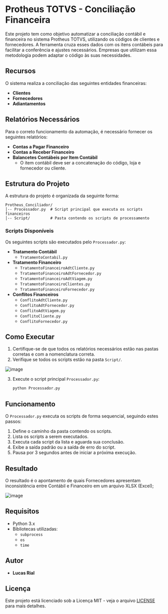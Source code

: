 # Protheus TOTVS - Conciliação Financeira

Este projeto tem como objetivo automatizar a conciliação contábil e financeira no sistema Protheus TOTVS, utilizando os códigos de clientes e fornecedores. A ferramenta cruza esses dados com os itens contábeis para facilitar a conferência e ajustes necessários. Empresas que utilizam essa metodologia podem adaptar o código às suas necessidades.

## Recursos

O sistema realiza a conciliação das seguintes entidades financeiras:
- **Clientes**
- **Fornecedores**
- **Adiantamentos**

## Relatórios Necessários

Para o correto funcionamento da automação, é necessário fornecer os seguintes relatórios:

- **Contas a Pagar Financeiro**
- **Contas a Receber Financeiro**
- **Balancetes Contábeis por Item Contábil**
  - O item contábil deve ser a concatenação do código, loja e fornecedor ou cliente.

## Estrutura do Projeto

A estrutura do projeto é organizada da seguinte forma:

```
Protheus_Conciliador/
│-- Processador.py  # Script principal que executa os scripts financeiros
│-- Script/         # Pasta contendo os scripts de processamento
```

### Scripts Disponíveis

Os seguintes scripts são executados pelo `Processador.py`:

- **Tratamento Contábil**
  - `TratamentoContabil.py`
- **Tratamento Financeiro**
  - `TratamentoFinanceiroAdtCliente.py`
  - `TratamentoFinanceiroAdtFornecedor.py`
  - `TratamentoFinanceiroAdtViagem.py`
  - `TratamentoFinanceiroClientes.py`
  - `TratamentoFinanceiroFornecedor.py`
- **Conflitos Financeiros**
  - `ConflitoAdtCliente.py`
  - `ConflitoAdtFornecedor.py`
  - `ConflitoAdtViagem.py`
  - `ConflitoCliente.py`
  - `ConflitoFornecedor.py`

## Como Executar

1. Certifique-se de que todos os relatórios necessários estão nas pastas corretas e com a nomenclatura correta.
2. Verifique se todos os scripts estão na pasta `Script/`.

![image](https://github.com/user-attachments/assets/902289b8-31e9-4f7d-934b-dc5ace6d406b)



3. Execute o script principal `Processador.py`:

    ```sh
    python Processador.py
    ```

## Funcionamento

O `Processador.py` executa os scripts de forma sequencial, seguindo estes passos:

1. Define o caminho da pasta contendo os scripts.
2. Lista os scripts a serem executados.
3. Executa cada script da lista e aguarda sua conclusão.
4. Exibe a saída padrão ou a saída de erro do script.
5. Pausa por 3 segundos antes de iniciar a próxima execução.

## Resultado

O resultado é o apontamento de quais Fornecedores apresentam inconsistência entre Contábil e Financeiro em um arquivo XLSX (Excel);

![image](https://github.com/user-attachments/assets/fd6aec9a-e61b-4b27-80aa-c15586801201)

## Requisitos

- Python 3.x
- Bibliotecas utilizadas:
  - `subprocess`
  - `os`
  - `time`

## Autor

- **Lucas Rial**

## Licença

Este projeto está licenciado sob a Licença MIT - veja o arquivo [LICENSE](LICENSE) para mais detalhes.

